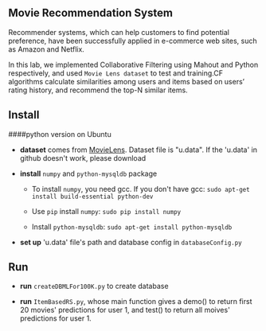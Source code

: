 Movie Recommendation System
---
Recommender systems, which can help customers to find potential preference, have been successfully applied in e-commerce web sites, such as Amazon and Netflix.

In this lab, we implemented Collaborative Filtering using Mahout and Python respectively, and used `Movie Lens dataset` to test and training.CF algorithms calculate similarities among users and items based on users’ rating history, and recommend the top-N similar items.

Install
---
####python version on Ubuntu

* **dataset** comes from [MovieLens](http://grouplens.org/datasets/movielens/). Dataset file is "u.data". If the 'u.data' in github doesn't work, please download

* **install** `numpy` and `python-mysqldb` package
	
	- To install `numpy`, you need gcc. If you don't have gcc: `sudo apt-get install build-essential python-dev`
	
	- Use `pip` install `numpy`: `sudo pip install numpy`

	- Install `python-mysqldb`: `sudo apt-get install python-mysqldb`

* **set up** 'u.data' file's path and database config in `databaseConfig.py`

Run
---
* **run** `createDBMLFor100K.py` to create database 

* **run** `ItemBasedRS.py`, whose main function gives a demo() to return first 20 movies' predictions for user 1, and test() to return all moives' predictions for user 1.
